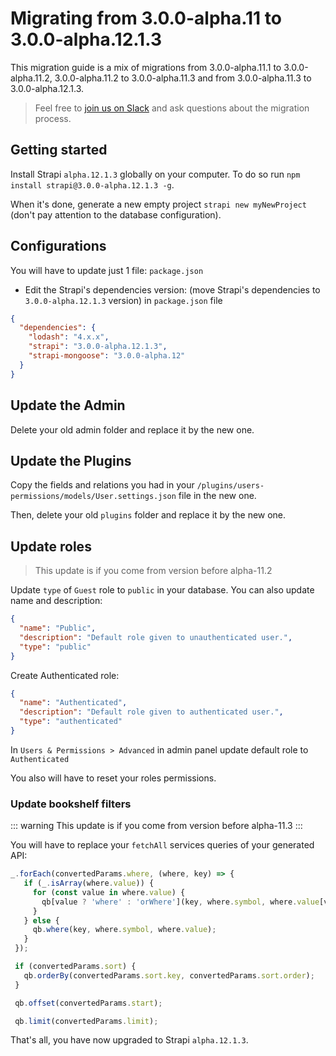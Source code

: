 # Migrating from 3.0.0-alpha.11 to 3.0.0-alpha.12.1.3

This migration guide is a mix of migrations from 3.0.0-alpha.11.1 to 3.0.0-alpha.11.2, 3.0.0-alpha.11.2 to 3.0.0-alpha.11.3 and from 3.0.0-alpha.11.3 to 3.0.0-alpha.12.1.3.

> Feel free to [join us on Slack](http://slack.strapi.io) and ask questions about the migration process.


## Getting started

Install Strapi `alpha.12.1.3` globally on your computer. To do so run `npm install strapi@3.0.0-alpha.12.1.3 -g`.

When it's done, generate a new empty project `strapi new myNewProject` (don't pay attention to the database configuration).

## Configurations

You will have to update just 1 file: `package.json`

- Edit the Strapi's dependencies version: (move Strapi's dependencies to `3.0.0-alpha.12.1.3` version) in `package.json` file

```json
{
  "dependencies": {
    "lodash": "4.x.x",
    "strapi": "3.0.0-alpha.12.1.3",
    "strapi-mongoose": "3.0.0-alpha.12"
  }
}
```


## Update the Admin

Delete your old admin folder and replace it by the new one.


## Update the Plugins

Copy the fields and relations you had in your `/plugins/users-permissions/models/User.settings.json` file in the new one.

Then, delete your old `plugins` folder and replace it by the new one.

## Update roles

> This update is if you come from version before alpha-11.2

Update `type` of `Guest` role to `public` in your database. You can also update name and description:

```json
{
  "name": "Public",
  "description": "Default role given to unauthenticated user.",
  "type": "public"
}
```

Create Authenticated role:

```json
{
  "name": "Authenticated",
  "description": "Default role given to authenticated user.",
  "type": "authenticated"
}
```

In `Users & Permissions > Advanced`  in admin panel update default role to `Authenticated`

You also will have to reset your roles permissions.

### Update bookshelf filters

::: warning
This update is if you come from version before alpha-11.3
:::

You will have to replace your `fetchAll` services queries of your generated API:

```js
_.forEach(convertedParams.where, (where, key) => {
   if (_.isArray(where.value)) {
     for (const value in where.value) {
       qb[value ? 'where' : 'orWhere'](key, where.symbol, where.value[value])
     }
   } else {
     qb.where(key, where.symbol, where.value);
   }
 });

 if (convertedParams.sort) {
   qb.orderBy(convertedParams.sort.key, convertedParams.sort.order);
 }

 qb.offset(convertedParams.start);

 qb.limit(convertedParams.limit);
```

That's all, you have now upgraded to Strapi `alpha.12.1.3`.
